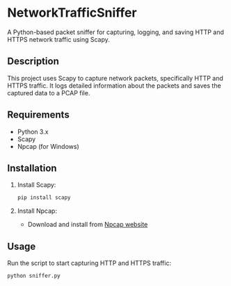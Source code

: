 # NetworkTrafficSniffer

A Python-based packet sniffer for capturing, logging, and saving HTTP and HTTPS network traffic using Scapy.

## Description

This project uses Scapy to capture network packets, specifically HTTP and HTTPS traffic. It logs detailed information about the packets and saves the captured data to a PCAP file.

## Requirements

- Python 3.x
- Scapy
- Npcap (for Windows)

## Installation

1. Install Scapy:
    ```sh
    pip install scapy
    ```

2. Install Npcap:
    - Download and install from [Npcap website](https://nmap.org/npcap/)

## Usage

Run the script to start capturing HTTP and HTTPS traffic:
```sh
python sniffer.py
